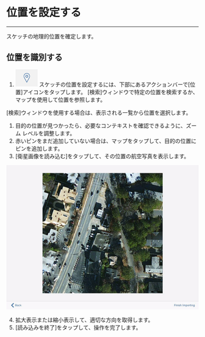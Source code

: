 

# 位置を設定する

---

スケッチの地理的位置を確定します。

## 位置を識別する

1. ![](Images/GUID-45268F36-37CA-468C-B326-9DB28FFA5534-low.png) スケッチの位置を設定するには、下部にあるアクションバーで[位置]アイコンをタップします。 [検索]ウィンドウで特定の位置を検索するか、マップを使用して位置を参照します。

[検索]ウィンドウを使用する場合は、表示される一覧から位置を選択します。

1. 目的の位置が見つかったら、必要なコンテキストを確認できるように、ズーム レベルを調整します。
2. 赤いピンをまだ追加していない場合は、マップをタップして、目的の位置にピンを追加します。
3. [衛星画像を読み込む]をタップして、その位置の航空写真を表示します。

![](Images/GUID-9D98799F-8780-4B59-95B6-F9DC6137BFF2-low.png)

4. 拡大表示または縮小表示して、適切な方向を取得します。
5. [読み込みを終了]をタップして、操作を完了します。

